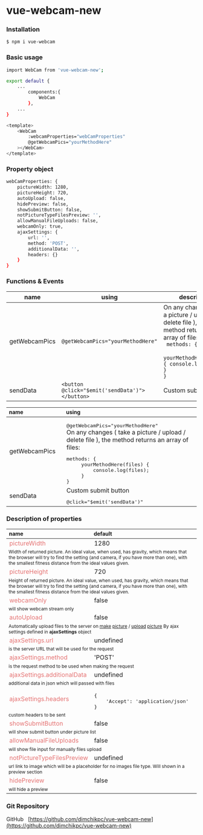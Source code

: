 # vue-webcam-new


### Installation
```sh
$ npm i vue-webcam
```

### Basic usage
```sh
import WebCam from 'vue-webcam-new';
```

```sh
export default {
    ...
        components:{
            WebCam
        },
    ...
}
```

```sh
<template>
    <WebCam
        :webcamProperties="webCamProperties"
        @getWebcamPics="yourMethodHere"
    ></WebCam>
</template>
```

### Property object
```sh
webCamProperties: {
    pictureWidth: 1280,
    pictureHeight: 720,
    autoUpload: false,
    hidePreview: false,
    showSubmitButton: false,
    notPictureTypeFilesPreview: '',
    allowManualFileUploads: false,
    webcamOnly: true,
    ajaxSettings: {
        url: '',
        method: 'POST',
        additionalData: '',
        headers: {}
    }
}
```

### Functions & Events
| name | using | description |
| ------ | ------ | ------ |
| getWebcamPics | ``` @getWebcamPics="yourMethodHere" ``` | On any changes ( take a picture / upload / delete file ), the method returns an array of files: <br> ``` methods: {``` <br> &nbsp; &nbsp; ```yourMethodHere(files) { console.log(files); }``` <br> ```} ``` |
| sendData | ``` <button @click="$emit('sendData')"></button> ``` | Custom submit button |

<table>
    <thead>
        <tr>
            <th style="text-align: left; font-size: 14px; width:30%">name</th>
            <th style="text-align: left; font-size: 14px; width:70%">using</th>
        </tr>
    </thead>
    <tbody>
        <tr>
            <td colspan="1">
                getWebcamPics
            </td>
            <td colspan="1">
                <pre style="margin-bottom:0">@getWebcamPics="yourMethodHere"</pre>
                On any changes ( take a picture / upload / delete file ), the method returns an array of files:
                <pre style="margin-bottom:0">methods: { <br> &nbsp; &nbsp; yourMethodHere(files) { <br>&nbsp; &nbsp;&nbsp;&nbsp; &nbsp;&nbsp;&nbsp;console.log(files); <br>&nbsp; &nbsp;&nbsp; }<br>}</pre>
            </td>
        </tr>
        <tr>
            <td colspan="1">
                sendData 
            </td>
            <td colspan="1">
                Custom submit button
                <pre style="margin-bottom:0">@click="$emit('sendData')"</pre>
            </td>
        </tr>
    </tbody>
</table>
    

### Description of properties

<table>
    <thead>
        <tr>
            <th style="text-align: left; font-size: 14px; width:30%">name</th>
            <th style="text-align: left; font-size: 14px; width:70%">default</th>
        </tr>
    </thead>
    <tbody>
        <tr>
            <td colspan=1><span style="color: #E57373 "> pictureWidth </span> </td>
            <td colspan=1> 1280 </td>
        </tr>
        <tr>
            <td colspan=2 style="font-size: 12px"> 
            Width of returned picture. An ideal value, when used, has gravity, which means that the browser will try to find the setting (and camera, if you have more than one), with the smallest fitness distance from the ideal values given. 
            </td>
        </tr>
        <tr>
            <td colspan=1><span style="color: #E57373 "> pictureHeight </span> </td>
            <td colspan=1> 720 </td>
        </tr>
        <tr>
            <td colspan=2 style="font-size: 12px;"> 
            Height of returned picture. An ideal value, when used, has gravity, which means that the browser will try to find the setting (and camera, if you have more than one), with the smallest fitness distance from the ideal values given. 
            </td>
        </tr>
        <tr>
            <td colspan=1><span style="color: #E57373 "> webcamOnly </span> </td>
            <td colspan=1> false </td>
        </tr>
        <tr>
            <td colspan=2 style="font-size: 12px;"> 
            will show webcam stream only
            </td>
        </tr>
        <tr>
            <td colspan=1><span style="color: #E57373 "> autoUpload </span> </td>
            <td colspan=1> false </td>
        </tr>
        <tr>
            <td colspan=2 style="font-size: 12px;"> 
            Automatically upload files to the server on <u>make</u> <u>picture</u> / <u>upload</u> <u>picture</u>
By ajax settings defined in <b>ajaxSettings</b> object
            </td>
        </tr>
        <tr>
            <td colspan=1><span style="color: #E57373 "> ajaxSettings.url </span> </td>
            <td colspan=1> undefined </td>
        </tr>
        <tr>
            <td colspan=2 style="font-size: 12px;"> 
            is the server URL that will be used for the request
            </td>
        </tr>
        <tr>
            <td colspan=1><span style="color: #E57373 "> ajaxSettings.method </span> </td>
            <td colspan=1> 'POST' </td>
        </tr>
        <tr>
            <td colspan=2 style="font-size: 12px;"> 
            is the request method to be used when making the request
            </td>
        </tr>
        <tr>
            <td colspan=1><span style="color: #E57373 "> ajaxSettings.additionalData  </span> </td>
            <td colspan=1> undefined </td>
        </tr>
        <tr>
            <td colspan=2 style="font-size: 12px;"> 
            additional data in json which will passed with files
            </td>
        </tr>
        <tr>
            <td colspan=1><span style="color: #E57373 "> ajaxSettings.headers </span> </td>
            <td colspan=1> <pre style="margin-bottom: 0">
{ 
    'Accept': 'application/json' 
}</pre> </td>
        </tr>
        <tr>
            <td colspan=2 style="font-size: 12px;"> 
            custom headers to be sent
            </td>
        </tr>
        <tr>
            <td colspan=1><span style="color: #E57373 "> showSubmitButton </span> </td>
            <td colspan=1> false </td>
        </tr>
        <tr>
            <td colspan=2 style="font-size: 12px;"> 
            will show submit button under picture list
            </td>
        </tr>
        <tr>
            <td colspan=1><span style="color: #E57373 "> allowManualFileUploads </span> </td>
            <td colspan=1> false </td>
        </tr>
        <tr>
            <td colspan=2 style="font-size: 12px;"> 
            will show file input for manually files upload
            </td>
        </tr>
        <tr>
            <td colspan=1><span style="color: #E57373 "> notPictureTypeFilesPreview  </span> </td>
            <td colspan=1> undefined </td>
        </tr>
        <tr>
            <td colspan=2 style="font-size: 12px;"> 
            url link to image which will be a placeholder for no images file type. Will shown in a preview section
            </td>
        </tr>
        <tr>
            <td colspan=1><span style="color: #E57373 "> hidePreview </span> </td>
            <td colspan=1> false </td>
        </tr>
        <tr>
            <td colspan=2 style="font-size: 12px;"> 
            will hide a preview
            </td>
        </tr>
    </tbody>
</table>

### Git Repository

GitHub &nbsp; [https://github.com/dimchikpc/vue-webcam-new](https://github.com/dimchikpc/vue-webcam-new)






















